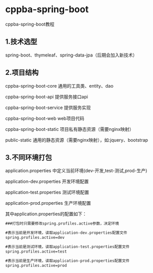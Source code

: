 # cppba-spring-boot
cppba-spring-boot教程

## 1.技术选型
spring-boot、thymeleaf、spring-data-jpa（后期会加入新技术）

## 2.项目结构
cppba-spring-boot-core 通用的工具类、entity、dao

cppba-spring-boot-api  提供服务接口api

cppba-spring-boot-service  提供服务实现

cppba-spring-boot-web  web项目代码

cppba-spring-boot-static  项目私有静态资源（需要nginx映射）

public-static  通用的静态资源（需要nginx映射），如:jquery、bootstrap

## 3.不同环境打包
application.properties 中定义当前环境(dev-开发,test-测试,prod-生产)

application-dev.properties 开发环境配置

application-test.properties 测试环境配置

application-prod.properties 生产环境配置

其中application.properties的配置如下：
```xml
###打包时只需要修改spring.profiles.active参数，决定环境

#表示当前是开发环境，读取application-dev.properties配置文件
spring.profiles.active=dev

#表示当前是测试环境，读取application-test.properties配置文件
spring.profiles.active=test

#表示当前是生产环境，读取application-prod.properties配置文件
spring.profiles.active=prod
```
